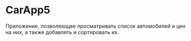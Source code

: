 # CarApp5
Приложение, позволяющее просматривать список автомобилей и цен на них, а также добавлять и сортировать их.
